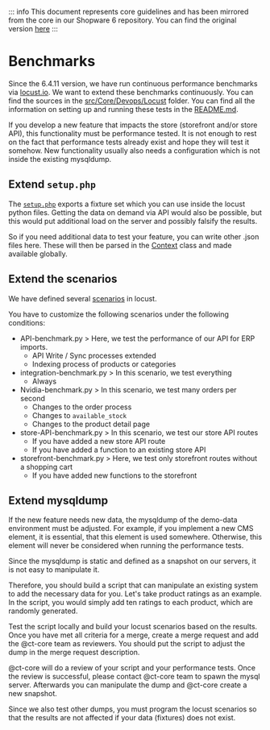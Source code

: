 

::: info
This document represents core guidelines and has been mirrored from the core in our Shopware 6 repository.
You can find the original version [here](https://github.com/shopware/shopware/blob/trunk/coding-guidelines/core/benchmarks.md)
:::

# Benchmarks

Since the 6.4.11 version, we have run continuous performance benchmarks via [locust.io](https://locust.io/). We want to extend these benchmarks continuously. You can find the sources in the [src/Core/Devops/Locust](https://github.com/shopware/shopware/tree/trunk/src/Core/DevOps/Locust) folder. You can find all the information on setting up and running these tests in the [README.md](https://github.com/shopware/shopware/blob/trunk/src/Core/DevOps/Locust/README.md).

If you develop a new feature that impacts the store (storefront and/or store API), this functionality must be performance tested. It is not enough to rest on the fact that performance tests already exist and hope they will test it somehow. New functionality usually also needs a configuration which is not inside the existing mysqldump.

## Extend `setup.php`
The [`setup.php`](https://github.com/shopware/shopware/blob/trunk/src/Core/DevOps/Locust/setup.php) exports a fixture set which you can use inside the locust python files. Getting the data on demand via API would also be possible, but this would put additional load on the server and possibly falsify the results.

So if you need additional data to test your feature, you can write other .json files here. These will then be parsed in the [Context](https://github.com/shopware/shopware/blob/trunk/src/Core/DevOps/Locust/common/context.py) class and made available globally.

## Extend the scenarios

We have defined several [scenarios](https://github.com/shopware/shopware/tree/trunk/src/Core/DevOps/Locust/scenarios) in locust.

You have to customize the following scenarios under the following conditions:

- API-benchmark.py > Here, we test the performance of our API for ERP imports.
  - API Write / Sync processes extended
  - Indexing process of products or categories
- integration-benchmark.py > In this scenario, we test everything
  - Always
- Nvidia-benchmark.py > In this scenario, we test many orders per second
  - Changes to the order process
  - Changes to `available_stock`
  - Changes to the product detail page
- store-API-benchmark.py > In this scenario, we test our store API routes
  - If you have added a new store API route
  - If you have added a function to an existing store API
- storefront-benchmark.py > Here, we test only storefront routes without a shopping cart
  - If you have added new functions to the storefront

## Extend mysqldump

If the new feature needs new data, the mysqldump of the demo-data environment must be adjusted. For example, if you implement a new CMS element, it is essential, that this element is used somewhere. Otherwise, this element will never be considered when running the performance tests.

Since the mysqldump is static and defined as a snapshot on our servers, it is not easy to manipulate it.

Therefore, you should build a script that can manipulate an existing system to add the necessary data for you.
Let's take product ratings as an example. In the script, you would simply add ten ratings to each product, which are randomly generated.

Test the script locally and build your locust scenarios based on the results. Once you have met all criteria for a merge, create a merge request and add the @ct-core team as reviewers. You should put the script to adjust the dump in the merge request description.

@ct-core will do a review of your script and your performance tests. Once the review is successful, please contact @ct-core team to spawn the mysql server. Afterwards you can manipulate the dump and @ct-core create a new snapshot.

Since we also test other dumps, you must program the locust scenarios so that the results are not affected if your data (fixtures) does not exist. 
